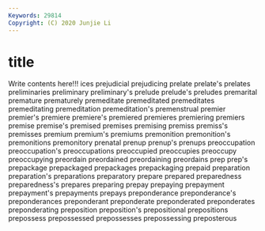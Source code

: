 ```yaml
---
Keywords: 29814
Copyright: (C) 2020 Junjie Li
---
```


# title

Write contents here!!!
ices 
prejudicial 
prejudicing 
prelate 
prelate's 
prelates 
preliminaries 
preliminary 
preliminary's 
prelude
prelude's 
preludes 
premarital 
premature 
prematurely 
premeditate 
premeditated 
premeditates 
premeditating 
premeditation
premeditation's 
premenstrual 
premier 
premier's 
premiere 
premiere's 
premiered 
premieres 
premiering 
premiers
premise 
premise's 
premised 
premises 
premising 
premiss 
premiss's 
premisses 
premium 
premium's
premiums 
premonition 
premonition's 
premonitions 
premonitory 
prenatal 
prenup 
prenup's 
prenups 
preoccupation
preoccupation's 
preoccupations 
preoccupied 
preoccupies 
preoccupy 
preoccupying 
preordain 
preordained 
preordaining 
preordains
prep 
prep's 
prepackage 
prepackaged 
prepackages 
prepackaging 
prepaid 
preparation 
preparation's 
preparations
preparatory 
prepare 
prepared 
preparedness 
preparedness's 
prepares 
preparing 
prepay 
prepaying 
prepayment
prepayment's 
prepayments 
prepays 
preponderance 
preponderance's 
preponderances 
preponderant 
preponderate 
preponderated 
preponderates
preponderating 
preposition 
preposition's 
prepositional 
prepositions 
prepossess 
prepossessed 
prepossesses 
prepossessing 
preposterous
